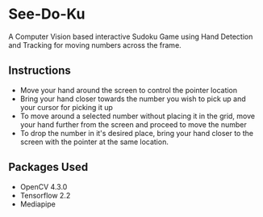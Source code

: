 # See-Do-Ku
A Computer Vision based interactive Sudoku Game using Hand Detection and Tracking for moving numbers across the frame. 

## Instructions

- Move your hand around the screen to control the pointer location
- Bring your hand closer towards the number you wish to pick up and your cursor for picking it up
- To move around a selected number without placing it in the grid, move your hand further from the screen and proceed to move the number
- To drop the number in it's desired place, bring your hand closer to the screen with the pointer at the same location. 

## Packages Used

- OpenCV 4.3.0
- Tensorflow 2.2
- Mediapipe
